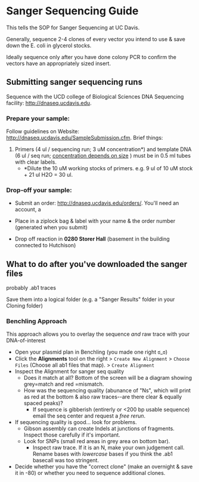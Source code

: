 # Sanger Sequencing Guide
This tells the SOP for Sanger Sequencing at UC Davis.

Generally, sequence 2-4 clones of every vector you intend to use & save down the E. coli in glycerol stocks.

Ideally sequence only after you have done colony PCR to confirm the vectors have an appropriately sized insert.

## Submitting sanger sequencing runs
Sequence with the UCD college of Biological Sciences DNA Sequencing facility: http://dnaseq.ucdavis.edu. 

### Prepare your sample:

Follow guidelines on Website: http://dnaseq.ucdavis.edu/SampleSubmission.cfm. Brief things:

1. Primers (4 ul / sequencing run; 3 uM concentration*) and template DNA (6 ul / seq run; [concentration depends on size](http://dnaseq.ucdavis.edu/DNAPrep-Concentration.html) ) must be in 0.5 ml tubes with clear labels.
    * *Dilute the 10 uM working stocks of primers. e.g. 9 ul of 10 uM stock + 21 ul H2O = 30 ul. 

### Drop-off your sample:

* Submit an order: http://dnaseq.ucdavis.edu/orders/. You'll need an account, a 

* Place in a ziplock bag & label with your name & the order number (generated when you submit)

* Drop off reaction in **0280 Storer Hall** (basement in the building connected to Hutchison)



## What to do after you've downloaded the sanger files
probably .ab1 traces

Save them into a logical folder (e.g. a "Sanger Results" folder in your Cloning folder)

### Benchling Approach
This approach allows you to overlay the sequence *and* raw trace with your DNA-of-interest

* Open your plasmid plan in Benchling (you made one right ಠ_ಠ)
* Click the **Alignments** tool on the right > `Create New Alignment` > `Choose Files` (Choose all ab1 files that map). > `Create Alignment`
* Inspect the Alignment for sanger seq quality
  * Does it match at all? Bottom of the screen will be a diagram showing grey=match and red =mismatch.
  * How was the sequencing quality (abunance of "Ns", which will print as red at the bottom & also raw traces--are there clear & equally spaced peaks)?  
    * If sequence is gibberish (entirerly or <200 bp usable sequence) email the seq center and request a *free rerun*.
* If sequencing quality is good... look for problems. 
  * Gibson assembly can create Indels at junctions of fragments. Inspect those carefully if it's important. 
  * Look for SNPs (small red areas in grey area on bottom bar).
    * Inspect raw trace. If it is an N, make your own judgement call. Rename bases with *lowercase* bases if you think the .ab1 basecall was too stringent.
* Decide whether you have the "correct clone" (make an overnight & save it in -80) or whether you need to sequence additional clones.

    
